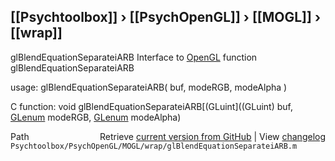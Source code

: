 ## [[Psychtoolbox]] &#8250; [[PsychOpenGL]] &#8250; [[MOGL]] &#8250; [[wrap]]

glBlendEquationSeparateiARB  Interface to [OpenGL](OpenGL) function glBlendEquationSeparateiARB  
  
usage:  glBlendEquationSeparateiARB( buf, modeRGB, modeAlpha )  
  
C function:  void glBlendEquationSeparateiARB[(GLuint]((GLuint) buf, [GLenum](GLenum) modeRGB, [GLenum](GLenum) modeAlpha)  




<div class="code_header" style="text-align:right;">
  <span style="float:left;">Path&nbsp;&nbsp;</span> <span class="counter">Retrieve <a href=
  "https://raw.github.com/Psychtoolbox-3/Psychtoolbox-3/beta/Psychtoolbox/PsychOpenGL/MOGL/wrap/glBlendEquationSeparateiARB.m">current version from GitHub</a> | View <a href=
  "https://github.com/Psychtoolbox-3/Psychtoolbox-3/commits/beta/Psychtoolbox/PsychOpenGL/MOGL/wrap/glBlendEquationSeparateiARB.m">changelog</a></span>
</div>
<div class="code">
  <code>Psychtoolbox/PsychOpenGL/MOGL/wrap/glBlendEquationSeparateiARB.m</code>
</div>

